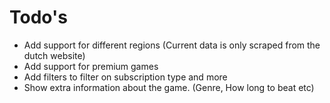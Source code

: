 # Todo's
- Add support for different regions (Current data is only scraped from the dutch website)
- Add support for premium games
- Add filters to filter on subscription type and more
- Show extra information about the game. (Genre, How long to beat etc)